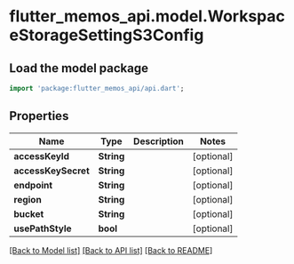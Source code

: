# flutter_memos_api.model.WorkspaceStorageSettingS3Config

## Load the model package
```dart
import 'package:flutter_memos_api/api.dart';
```

## Properties
Name | Type | Description | Notes
------------ | ------------- | ------------- | -------------
**accessKeyId** | **String** |  | [optional] 
**accessKeySecret** | **String** |  | [optional] 
**endpoint** | **String** |  | [optional] 
**region** | **String** |  | [optional] 
**bucket** | **String** |  | [optional] 
**usePathStyle** | **bool** |  | [optional] 

[[Back to Model list]](../README.md#documentation-for-models) [[Back to API list]](../README.md#documentation-for-api-endpoints) [[Back to README]](../README.md)


